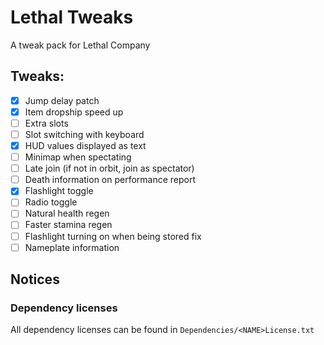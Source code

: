 # Lethal Tweaks
A tweak pack for Lethal Company

## Tweaks:
- [x] Jump delay patch
- [x] Item dropship speed up
- [ ] Extra slots
- [ ] Slot switching with keyboard
- [x] HUD values displayed as text
- [ ] Minimap when spectating
- [ ] Late join (if not in orbit, join as spectator)
- [ ] Death information on performance report
- [x] Flashlight toggle
- [ ] Radio toggle
- [ ] Natural health regen
- [ ] Faster stamina regen
- [ ] Flashlight turning on when being stored fix
- [ ] Nameplate information

## Notices
### Dependency licenses
All dependency licenses can be found in `Dependencies/<NAME>License.txt`
